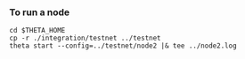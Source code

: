 ### To run a node ###
```
cd $THETA_HOME
cp -r ./integration/testnet ../testnet
theta start --config=../testnet/node2 |& tee ../node2.log
```
